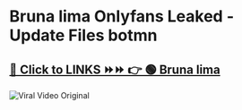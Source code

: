 
 # Bruna lima Onlyfans Leaked - Update Files botmn

## <h2><a href="https://clipsfans.com/Bruna_lima&ref=git">🔗 Click to LINKS ⏩⏩ 👉 🟢 Bruna lima </a></h2>

<a href="https://clipsfans.com/Bruna_lima&ref=git" rel="nofollow" data-target="animated-image.originalLink"><img src="https://i.ibb.co.com/xMMVF88/686577567.gif" alt="Viral Video Original" style="max-width: 100%; display: inline-block;" data-target="animated-image.originalImage"></a>

